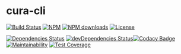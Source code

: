 # cura-cli

[![Build Status](https://travis-ci.com/andrewmolyuk/cura-cli.svg?branch=main)](https://travis-ci.com/andrewmolyuk/cura-cli)
[![NPM](https://img.shields.io/npm/v/cura-cli)](http://npm.im/cura-cli)
[![NPM downloads](https://img.shields.io/npm/dw/cura-cli)](http://npm.im/cura-cli)
[![License](https://img.shields.io/npm/l/cura-cli)](https://github.com/andrewmolyuk/cura-cli)

[![Dependencies Status](https://img.shields.io/david/andrewmolyuk/cura-cli)](https://david-dm.org/andrewmolyuk/mongo-leader)
[![devDependencies Status](https://img.shields.io/david/dev/andrewmolyuk/cura-cli?label=devDependencies)](https://david-dm.org/andrewmolyuk/mongo-leader?type=dev)[![Codacy Badge](https://app.codacy.com/project/badge/Grade/bfd777cd99f24d76bcfc9be99291f1cb)](https://www.codacy.com/gh/andrewmolyuk/cura-cli/dashboard?utm_source=github.com&utm_medium=referral&utm_content=andrewmolyuk/cura-cli&utm_campaign=Badge_Grade)
[![Maintainability](https://api.codeclimate.com/v1/badges/aa3e46560684e8a0bade/maintainability)](https://codeclimate.com/github/andrewmolyuk/cura-cli/maintainability)
[![Test Coverage](https://api.codeclimate.com/v1/badges/aa3e46560684e8a0bade/test_coverage)](https://codeclimate.com/github/andrewmolyuk/cura-cli/test_coverage)
